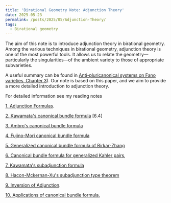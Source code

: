 ```yaml
---
title: 'Birational Geometry Note: Adjunction Theory'
date: 2025-05-23
permalink: /posts/2025/05/Adjunction-Theory/
tags:
  - Birational geometry
---
```


The aim of this note is to introduce adjunction theory in birational geometry. Among the various techniques in birational geometry, adjunction theory is one of the most powerful tools. It allows us to relate the geometry—particularly the singularities—of the ambient variety to those of appropriate subvarieties.

A useful summary can be found in [Anti-pluricanonical systems on Fano varieties, Chapter 3](https://annals.math.princeton.edu/2019/190-2/p01)). Our note is based on this paper, and we aim to provide a more detailed introduction to adjunction theory.


For detailed information see my reading notes 

[1. Adjunction Formulas](https://yilimath.github.io/files/Birational/CanonicalBundleFormula/Adjunction.pdf).

[2. Kawamata's canonical bundle formula](https://yilimath.github.io/files/Birational/CanonicalBundleFormula/KawaCanonicalBundle.pdf) [6.4]

[3. Ambro's canonical bundle formula](https://yilimath.github.io/files/Birational/CanonicalBundleFormula/AmbroCanonicalBundle.pdf)

[4. Fujino-Mori canonical bundle formula](https://yilimath.github.io/files/Birational/CanonicalBundleFormula/FujinoMoriCanonicalBundle.pdf)

[5. Generalized canonical bundle formula of Birkar-Zhang](https://yilimath.github.io/files/Birational/CanonicalBundleFormula/GeneralizedCanonicalBundle.pdf)

[6. Canonical bundle formula for generalized Kahler pairs](https://yilimath.github.io/files/Birational/CanonicalBundleFormula/KahlerAdjunction.pdf),

[7. Kawamata's subadjunction formula](https://yilimath.github.io/files/Birational/CanonicalBundleFormula/KawamataSubadjunction.pdf) 

[8. Hacon-Mckernan-Xu's subadjunction type theorem](https://yilimath.github.io/files/Birational/CanonicalBundleFormula/HMXAdjunction.pdf)

[9. Inversion of Adjunction](https://yilimath.github.io/files/Birational/CanonicalBundleFormula/InvAdjunction.pdf). 

[10. Applications of canonical bundle formula](),

